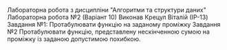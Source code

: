 Лабораторна робота з дисципліни "Алгоритми та структури даних"
Лабораторна робота №2 (Варіант 10)
Виконав Крецул Віталій (ІP-13)
Завдання №1: Протабулювати функцію на заданому проміжку Завдання №2 Протабулювати функцію, представлену нескінченною сумою на проміжку із заданою допустимою похибкою.
